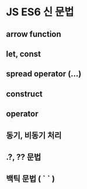 # JS ES6 신 문법
## arrow function
## let, const
## spread operator (...)
## construct
## operator
## 동기, 비동기 처리
## .?, ?? 문법
## 백틱 문법 ( \`    \` )
##
